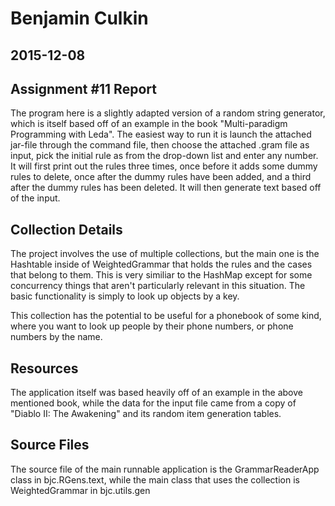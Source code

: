 # Benjamin Culkin
2015-12-08
----------------

Assignment #11 Report
------------------------
The program here is a slightly adapted version of a random string generator,
which is itself based off of an example in the book "Multi-paradigm Programming with Leda".
The easiest way to run it is launch the attached jar-file through the command file,
then choose the attached .gram file as input, pick the initial rule as <item> from the drop-down
list and enter any number. It will first print out the rules three times, once before it adds some
dummy rules to delete, once after the dummy rules have been added, and a third after the dummy
rules has been deleted. It will then generate text based off of the input.

Collection Details
-------------------
The project involves the use of multiple collections, but the main one is the Hashtable inside of
WeightedGrammar that holds the rules and the cases that belong to them. This is very similiar
to the HashMap except for some concurrency things that aren't particularly relevant in this
situation. The basic functionality is simply to look up objects by a key.

This collection has the potential to be useful for a phonebook of some kind,
where you want to look up people by their phone numbers, or phone numbers by the name.

Resources
-----------
The application itself was based heavily off of an example in the above mentioned book, while
the data for the input file came from a copy of "Diablo II: The Awakening" and its random item
generation tables.

Source Files
-------------
The source file of the main runnable application is the GrammarReaderApp class in bjc.RGens.text,
while the main class that uses the collection is WeightedGrammar in bjc.utils.gen